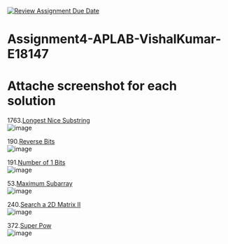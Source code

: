 [![Review Assignment Due Date](https://classroom.github.com/assets/deadline-readme-button-22041afd0340ce965d47ae6ef1cefeee28c7c493a6346c4f15d667ab976d596c.svg)](https://classroom.github.com/a/limpFGil)
# Assignment4-APLAB-VishalKumar-E18147 
# Attache screenshot for each solution
1763.[Longest Nice Substring](https://leetcode.com/problems/longest-nice-substring/description/)<br>
![image](https://github.com/user-attachments/assets/80d5b9a6-bd09-4292-9429-9d4a3eace480)

190.[Reverse Bits](https://leetcode.com/problems/reverse-bits/description/)<br>
![image](https://github.com/user-attachments/assets/f1c9968e-5046-4643-87ad-1fb43587ec6b)

191.[Number of 1 Bits](https://leetcode.com/problems/number-of-1-bits/description/)<br>
![image](https://github.com/user-attachments/assets/6ca4f83f-d942-4e2f-8742-f89775a8f5e6)

53.[Maximum Subarray](https://leetcode.com/problems/maximum-subarray/description/)<br>
![image](https://github.com/user-attachments/assets/2a182bca-7bc8-4f0e-a384-cb550e65d4ea)

240.[Search a 2D Matrix II](https://leetcode.com/problems/search-a-2d-matrix-ii/description/)<br>
![image](https://github.com/user-attachments/assets/ab765d55-199f-4bf5-9125-339da6e0668f)

372.[Super Pow](https://leetcode.com/problems/super-pow/description/)<br>
![image](https://github.com/user-attachments/assets/ffe4f5a0-c3ed-48a6-8fc0-9a8bd45d6cf7)



